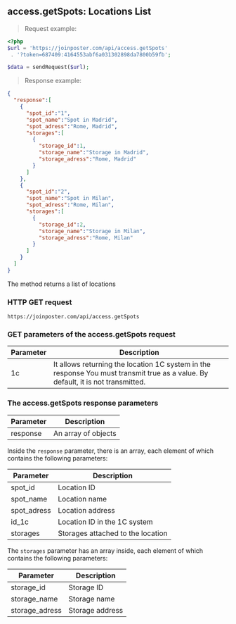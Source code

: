 ## access.getSpots: Locations List

> Request example:

```php
<?php
$url = 'https://joinposter.com/api/access.getSpots'
 . '?token=687409:4164553abf6a031302898da7800b59fb';

$data = sendRequest($url);
```

> Response example:

```json
{
  "response":[
    {
      "spot_id":"1",
      "spot_name":"Spot in Madrid",
      "spot_adress":"Rome, Madrid",
      "storages":[
        {
          "storage_id":1,
          "storage_name":"Storage in Madrid",
          "storage_adress":"Rome, Madrid"
        }
      ]
    },
    {
      "spot_id":"2",
      "spot_name":"Spot in Milan",
      "spot_adress":"Rome, Milan",
      "storages":[
        {
          "storage_id":2,
          "storage_name":"Storage in Milan",
          "storage_adress":"Rome, Milan"
        }
      ]
    }
  ]
}
```

The method returns a list of locations

### HTTP GET request

`https://joinposter.com/api/access.getSpots`

### GET parameters of the access.getSpots request

Parameter | Description
--------- | -----------
1c | It allows returning the location 1C system in the response You must transmit true as a value. By default, it is not transmitted.

### The access.getSpots response parameters

Parameter | Description
--------- | -----------
response | An array of objects

Inside the `response` parameter, there is an array, each element of which contains the following parameters:

Parameter | Description
--------- | -----------
spot_id | Location ID
spot_name | Location name
spot_adress | Location address
id_1c | Location ID in the 1C system
storages | Storages attached to the location

The `storages` parameter has an array inside, each element of which contains the following parameters:

Parameter | Description
--------- | -----------
storage_id | Storage ID
storage_name | Storage name
storage_adress | Storage address


